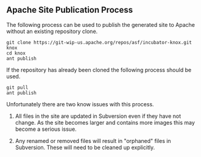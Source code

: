 <!---
Licensed to the Apache Software Foundation (ASF) under one or more
contributor license agreements.  See the NOTICE file distributed with
this work for additional information regarding copyright ownership.
The ASF licenses this file to You under the Apache License, Version 2.0
(the "License"); you may not use this file except in compliance with
the License.  You may obtain a copy of the License at

    http://www.apache.org/licenses/LICENSE-2.0

Unless required by applicable law or agreed to in writing, software
distributed under the License is distributed on an "AS IS" BASIS,
WITHOUT WARRANTIES OR CONDITIONS OF ANY KIND, either express or implied.
See the License for the specific language governing permissions and
limitations under the License.
-->

Apache Site Publication Process
-------------------------------
The following process can be used to publish the generated site to Apache without an existing repository clone.

    git clone https://git-wip-us.apache.org/repos/asf/incubator-knox.git knox
    cd knox
    ant publish

If the repository has already been cloned the following process should be used.

    git pull
    ant publish

Unfortunately there are two know issues with this process.

1.  All files in the site are updated in Subversion even if they have not change.
    As the site becomes larger and contains more images this may become a serious issue.

2.  Any renamed or removed files will result in "orphaned" files in Subversion.
    These will need to be cleaned up explicitly.





